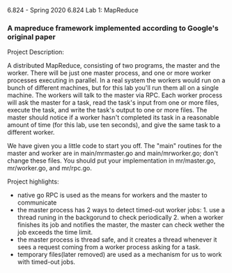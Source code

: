 6.824 - Spring 2020
6.824 Lab 1: MapReduce

### A mapreduce framework implemented according to Google's original paper

Project Description:

A distributed MapReduce, consisting of two programs, the master and the worker. There will be just one master process, and one or more worker processes executing in parallel. In a real system the workers would run on a bunch of different machines, but for this lab you'll run them all on a single machine. The workers will talk to the master via RPC. Each worker process will ask the master for a task, read the task's input from one or more files, execute the task, and write the task's output to one or more files. The master should notice if a worker hasn't completed its task in a reasonable amount of time (for this lab, use ten seconds), and give the same task to a different worker.

We have given you a little code to start you off. The "main" routines for the master and worker are in main/mrmaster.go and main/mrworker.go; don't change these files. You should put your implementation in mr/master.go, mr/worker.go, and mr/rpc.go. 


Project highlights:

- native go RPC is used as the means for workers and the master to communicate
- the master process has 2 ways to detect timed-out worker jobs: 1. use a thread runing in the backgorund to check periodically 2. when a worker finishes its job and notifies the master, the master can check wether the job exceeds the time limit.
- the master process is thread safe, and it creates a thread whenever it sees a request coming from a worker process asking for a task.
- temporary files(later removed) are used as a mechanism for us to work with timed-out jobs.
